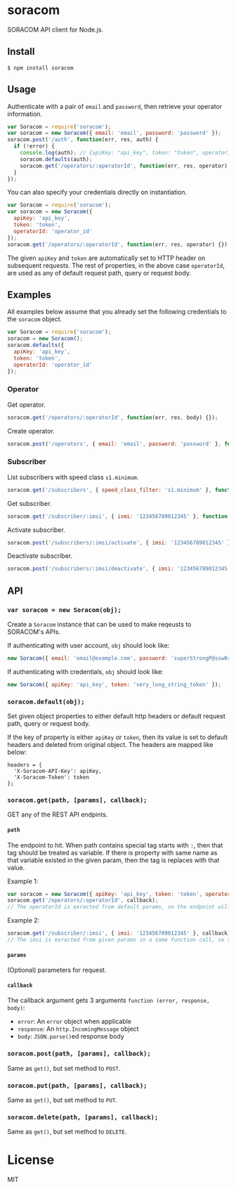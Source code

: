 # soracom

SORACOM API client for Node.js.

## Install

```
$ npm install soracom
```

## Usage

Authenticate with a pair of `email` and `password`, then retrieve your operator information.

```js
var Soracom = require('soracom');
var soracom = new Soracom({ email: 'email', password: 'password' });
soracom.post('/auth', function(err, res, auth) {
  if (!error) {
  	console.log(auth); // {apiKey: "api_key", token: "token", operatorId: "operator_id"}
  	soracom.defaults(auth);
    soracom.get('/operators/:operatorId', function(err, res, operator) {});
  }
});
```

You can also specify your credentials directly on instantiation.

```js
var Soracom = require('soracom');
var soracom = new Soracom({
  apiKey: 'api_key',
  token: 'token',
  operatorId: 'operator_id'
});
soracom.get('/operators/:operatorId', function(err, res, operator) {})
```

The given `apiKey` and `token` are automatically set to HTTP header on subsequent requests. The rest of properties, in the above case `operatorId`, are used as any of default request path, query or request body.

## Examples

All examples below assume that you already set the following credentials to the `soracom` object.

```js
var Soracom = require('soracom');
soracom = new Soracom();
soracom.defaults({
  apiKey: 'api_key',
  token: 'token',
  operatorId: 'operator_id'
});
```

### Operator

Get operator.

```js
soracom.get('/operators/:operatorId', function(err, res, body) {});
```

Create operator.

```js
soracom.post('/operators', { email: 'email', password: 'password' }, function(err, res, body) {});
```

### Subscriber

List subscribers with speed class `s1.minimum`.

```js
soracom.get('/subscribers', { speed_class_filter: 's1.minimum' }, function(err, res, body) {});
```

Get subscriber.

```js
soracom.get('/subscriber/:imsi', { ismi: '123456789012345' }, function(err, res, body) {});
```

Activate subscriber.

```js
soracom.post('/subscribers/:imsi/activate', { imsi: '123456789012345' }, function(err, res, body) {});
```

Deactivate subscriber.

```js
soracom.post('/subscribers/:imsi/deactivate', { imsi: '123456789012345' }, function(err, res, body) {});
```

## API

### `var soracom = new Soracom(obj);`

Create a `Soracom` instance that can be used to make reqeusts to SORACOM's APIs.

If authenticating with user account, `obj` should look like:

```js
new Soracom({ email: 'email@example.com', password: 'superStrongP@ssw0rd' });
```

If authenticating with credentials, `obj` should look like:

```js
new Soracom({ apiKey: 'api_key', token: 'very_long_string_token' });
```

### `soracom.default(obj);`

Set given object properties to either default http headers or default request path, query or request body.

If the key of property is either `apiKey` or `token`, then its value is set to default headers and deleted from original object. The headers are mapped like below:

```
headers = {
  'X-Soracom-API-Key': apiKey,
  'X-Soracom-Token': token
};
```

### `soracom.get(path, [params], callback);`

GET any of the REST API endpints.

#### `path`

The endpoint to hit. When path contains special tag starts with `:`, then that tag should be treated as variable. If there is property with same name as that variable existed in the given param, then the tag is replaces with that value.

Example 1:

```js
var soracom = new Soracom({ apiKey: 'api_key', token: 'token', operatorId: 'OP1234567890' });
soracom.get('/operators/:operatorId', callback);
// The operatorId is exracted from default params, so the endpoint will be "/operators/OP1234567890"
```

Example 2:

```js
soracom.get('/subscriber/:imsi', { imsi: '123456789012345' }, callback);
// The imsi is exracted from given params in a same function call, so the endpoint will be "/subscribers/123456789012345"
```

#### `params`

(Optional) parameters for request.

#### `callback`

The callback argument gets 3 arguments `function (error, response, body)`:

- `error`: An `error` object when applicable
- `response`: An `http.IncomingMessage` object
- `body`: `JSON.parse()`ed response body

### `soracom.post(path, [params], callback);`

Same as `get()`, but set method to `POST`.

### `soracom.put(path, [params], callback);`

Same as `get()`, but set method to `PUT`.

### `soracom.delete(path, [params], callback);`

Same as `get()`, but set method to `DELETE`.

# License

MIT
